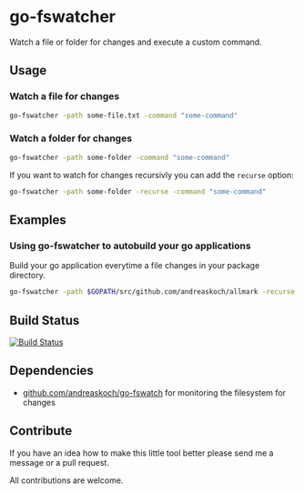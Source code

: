 # go-fswatcher

Watch a file or folder for changes and execute a custom command.

## Usage

### Watch a file for changes

```bash
go-fswatcher -path some-file.txt -command "some-command"
```

### Watch a folder for changes

```bash
go-fswatcher -path some-folder -command "some-command"
```

If you want to watch for changes recursivly you can add the `recurse` option:

```bash
go-fswatcher -path some-folder -recurse -command "some-command"
```

## Examples

### Using go-fswatcher to autobuild your go applications

Build your go application everytime a file changes in your package directory.

```bash
go-fswatcher -path $GOPATH/src/github.com/andreaskoch/allmark -recurse -command "go install"
```

## Build Status

[![Build Status](https://travis-ci.org/andreaskoch/go-fswatcher.png?branch=master)](https://travis-ci.org/andreaskoch/go-fswatcher)

## Dependencies

- [github.com/andreaskoch/go-fswatch](https://github.com/andreaskoch/go-fswatch) for monitoring the filesystem for changes

## Contribute

If you have an idea how to make this little tool better please send me a message or a pull request.

All contributions are welcome.
